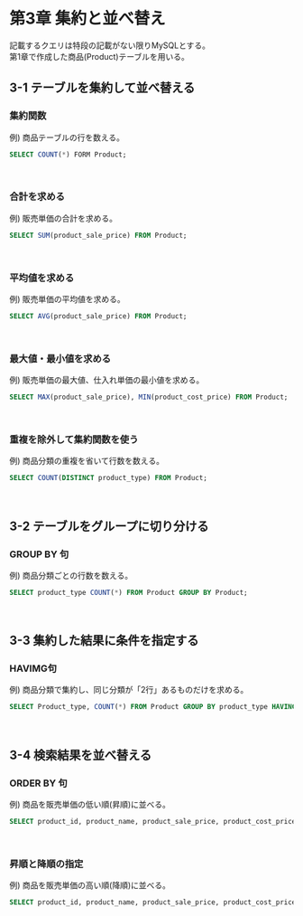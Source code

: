 # 第3章 集約と並べ替え
記載するクエリは特段の記載がない限りMySQLとする。<br>
第1章で作成した商品(Product)テーブルを用いる。
## 3-1 テーブルを集約して並べ替える
### 集約関数
例) 商品テーブルの行を数える。
```sql
SELECT COUNT(*) FORM Product;
```
<br>

### 合計を求める
例) 販売単価の合計を求める。
```sql
SELECT SUM(product_sale_price) FROM Product;
```
<br>

### 平均値を求める
例) 販売単価の平均値を求める。
```sql
SELECT AVG(product_sale_price) FROM Product;
```
<br>

### 最大値・最小値を求める
例) 販売単価の最大値、仕入れ単価の最小値を求める。
```sql
SELECT MAX(product_sale_price), MIN(product_cost_price) FROM Product;
```
<br>

### 重複を除外して集約関数を使う
例) 商品分類の重複を省いて行数を数える。
```sql
SELECT COUNT(DISTINCT product_type) FROM Product;
```
<br>

## 3-2 テーブルをグループに切り分ける
### GROUP BY 句
例) 商品分類ごとの行数を数える。
```sql
SELECT product_type COUNT(*) FROM Product GROUP BY Product;
```
<br>

## 3-3 集約した結果に条件を指定する
### HAVIMG句
例) 商品分類で集約し、同じ分類が「2行」あるものだけを求める。
```sql
SELECT Product_type, COUNT(*) FROM Product GROUP BY product_type HAVING COUNT(*) = 2;
```
<br>

## 3-4 検索結果を並べ替える
### ORDER BY 句
例) 商品を販売単価の低い順(昇順)に並べる。
```sql
SELECT product_id, product_name, product_sale_price, product_cost_price FROM Product ORDER BY product_sale_price;
```
<br>

### 昇順と降順の指定
例) 商品を販売単価の高い順(降順)に並べる。
```sql
SELECT product_id, product_name, product_sale_price, product_cost_price FROM Product ORDER BY product_sale_price DESC;
```
<br>